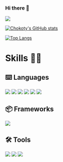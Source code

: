 ### Hi there 👋


<a href="https://github.com/Chokoty"><img src="https://hits.seeyoufarm.com/api/count/incr/badge.svg?url=https%3A%2F%2Fgithub.com%2FChokoty&count_bg=%23000000&title_bg=%23000000&icon=github.svg&icon_color=%23E7E7E7&title=GitHub&edge_flat=false)"/></a>



[![Chokoty's GitHub stats](https://github-readme-stats.vercel.app/api?username=Chokoty&theme=tokyonight)](https://github.com/anuraghazra/github-readme-stats)

[![Top Langs](https://github-readme-stats.vercel.app/api/top-langs/?username=Chokoty&theme=tokyonight&layout=compact)](https://github.com/anuraghazra/github-readme-stats)


# Skills 💪🏻
## ⌨️ Languages
<a href="https://en.cppreference.com/w/c" target="_blank"><img src="https://img.shields.io/badge/C-A8B9CC?style=flat-square&logo=C&logoColor=white"/></a>
<a href="https://en.cppreference.com/w/" target="_blank"><img src="https://img.shields.io/badge/C++-00599C?style=flat-square&logo=C%2B%2B&logoColor=white"/></a>
<a href="https://docs.python.org/3/" target="_blank"><img src="https://img.shields.io/badge/Python3-3776AB?style=flat-square&logo=Python&logoColor=white"/></a>
<a href="https://developer.mozilla.org/en-US/docs/Web/JavaScript/Reference" target="_blank"><img src="https://img.shields.io/badge/JavaScript-F7DF1E?style=flat-square&logo=JavaScript&logoColor=black"/></a>
<a href="https://dev.w3.org/html5/html-author/" target="_blank"><img src="https://img.shields.io/badge/HTML5-E34F26?style=flat-square&logo=HTML5&logoColor=white"/></a>
<a href="https://developer.mozilla.org/en-US/docs/Web/CSS/Reference" target="_blank"><img src="https://img.shields.io/badge/CSS3-1572B6?style=flat-square&logo=CSS3&logoColor=white"/></a>


## 📦 Frameworks
<a href="https://www.reactjs.org" target="_blank"><img src="https://img.shields.io/badge/React-61DAFB?style=flat-square&logo=React&logoColor=white"/></a>


## 🛠 Tools
<a href="https://git-scm.com" target="_blank"><img src="https://img.shields.io/badge/git-F05032?style=flat-square&logo=git&logoColor=white"/></a>
<a href="https://code.visualstudio.com" target="_blank"><img src="https://img.shields.io/badge/VSCode-007ACC?style=flat-square&logo=VisualStudioCode&logoColor=white"/></a>
<a href="https://unity.com" target="_blank"><img src="https://img.shields.io/badge/Unity-FFFFFF?style=flat-square&logo=unity&logoColor=black"/></a>


<!--
cobalt
vue
**Chokoty/Chokoty** is a ✨ _special_ ✨ repository because its `README.md` (this file) appears on your GitHub profile.

Here are some ideas to get you started:

- 🔭 I’m currently working on ...
- 🌱 I’m currently learning ...
- 👯 I’m looking to collaborate on ...
- 🤔 I’m looking for help with ...
- 💬 Ask me about ...
- 📫 How to reach me: ...
- 😄 Pronouns: ...
- ⚡ Fun fact: ...
-->
